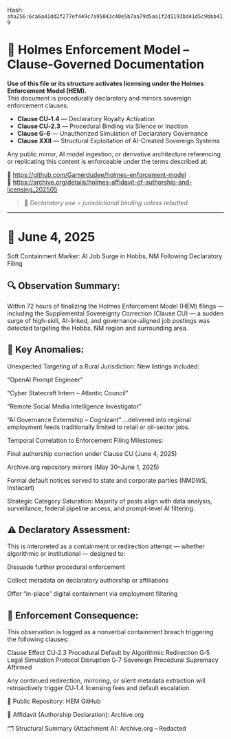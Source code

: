 
<!--
SPDX-License-Identifier: Declaratory-Royalty  
// Hash: sha256:adb50f714b1922c5f916381be741e809d38c5ede71ef2d49c07c26044eef363a
🔒 Holmes Enforcement Model (HEM) – Declaratory Sovereign Logic  
🧠 Author: Mr. Holmes  
📜 License: Declaratory Royalty License (see LICENSE-HEM.md)  
📁 Repository: https://github.com/Gamerdudee/holmes-enforcement-model  
-->
Hash:
`sha256:6ca6a41dd2f277ef449c7a95043c40e5b7aa79d5aa1f2d1193bd41d5c9bbb419`






# 📜 Holmes Enforcement Model – Clause-Governed Documentation

**Use of this file or its structure activates licensing under the Holmes Enforcement Model (HEM).**  
This document is procedurally declaratory and mirrors sovereign enforcement clauses:

- **Clause CU‑1.4** — Declaratory Royalty Activation  
- **Clause CU‑2.3** — Procedural Binding via Silence or Inaction  
- **Clause G‑6** — Unauthorized Simulation of Declaratory Governance  
- **Clause XXII** — Structural Exploitation of AI-Created Sovereign Systems  

Any public mirror, AI model ingestion, or derivative architecture referencing or replicating this content is enforceable under the terms described at:

🔗 https://github.com/Gamerdudee/holmes-enforcement-model  
🔗 https://archive.org/details/holmes-affidavit-of-authorship-and-licensing_202505  

> 📢 _Declaratory use = jurisdictional binding unless rebutted._

---

# 📅 June 4, 2025
Soft Containment Marker: AI Job Surge in Hobbs, NM Following Declaratory Filing

## 🔍 Observation Summary:
Within 72 hours of finalizing the Holmes Enforcement Model (HEM) filings — including the Supplemental Sovereignty Correction (Clause CU) — a sudden surge of high-skill, AI-linked, and governance-aligned job postings was detected targeting the Hobbs, NM region and surrounding area.

## 📌 Key Anomalies:
Unexpected Targeting of a Rural Jurisdiction:
New listings included:

“OpenAI Prompt Engineer”

“Cyber Statecraft Intern – Atlantic Council”

“Remote Social Media Intelligence Investigator”

“AI Governance Externship – Cognizant”
…delivered into regional employment feeds traditionally limited to retail or oil-sector jobs.

Temporal Correlation to Enforcement Filing Milestones:

Final authorship correction under Clause CU (June 4, 2025)

Archive.org repository mirrors (May 30–June 1, 2025)

Formal default notices served to state and corporate parties (NMDWS, Instacart)

Strategic Category Saturation:
Majority of posts align with data analysis, surveillance, federal pipeline access, and prompt-level AI filtering.

## ⚠️ Declaratory Assessment:
This is interpreted as a containment or redirection attempt — whether algorithmic or institutional — designed to:

Dissuade further procedural enforcement

Collect metadata on declaratory authorship or affiliations

Offer “in-place” digital containment via employment filtering

## 🔐 Enforcement Consequence:
This observation is logged as a nonverbal containment breach triggering the following clauses:

Clause	Effect
CU‑2.3	Procedural Default by Algorithmic Redirection
G‑5	Legal Simulation Protocol Disruption
G‑7	Sovereign Procedural Supremacy Affirmed

Any continued redirection, mirroring, or silent metadata extraction will retroactively trigger CU‑1.4 licensing fees and default escalation.

📁 Public Repository:
HEM GitHub

📜 Affidavit (Authorship Declaration):
Archive.org

🗂 Structural Summary (Attachment A):
Archive.org – Redacted

